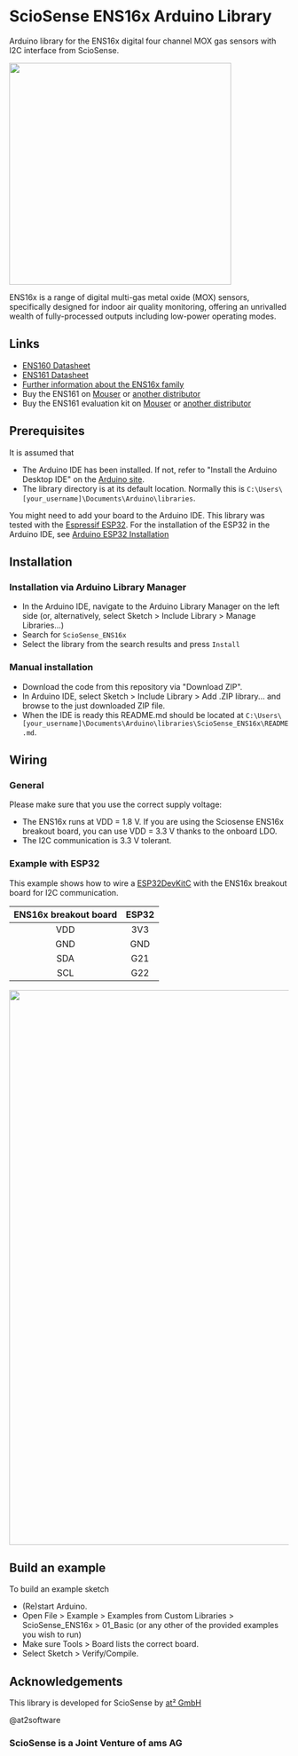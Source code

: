 # ScioSense ENS16x Arduino Library
Arduino library for the ENS16x digital four channel MOX gas sensors with I2C interface from ScioSense.

<img src="images/ens16x.png" width="400">

ENS16x is a range of digital multi-gas metal oxide (MOX) sensors, specifically designed for indoor air quality 
monitoring, offering an unrivalled wealth of fully-processed outputs including low-power operating modes.

## Links
* [ENS160 Datasheet](https://www.sciosense.com/wp-content/uploads/2023/12/ENS160-Datasheet.pdf)
* [ENS161 Datasheet](https://www.sciosense.com/wp-content/uploads/2024/12/ENS161-Datasheet.pdf)
* [Further information about the ENS16x family](https://www.sciosense.com/ens16x-digital-metal-oxide-multi-gas-sensor-family/)
* Buy the ENS161 on [Mouser](https://mou.sr/3NSRp0K) or [another distributor](https://www.sciosense.com/contact/)
* Buy the ENS161 evaluation kit on [Mouser](https://mou.sr/3vxi5xJ) or [another distributor](https://www.sciosense.com/contact/)


## Prerequisites
It is assumed that
 - The Arduino IDE has been installed.
   If not, refer to "Install the Arduino Desktop IDE" on the
   [Arduino site](https://www.arduino.cc/en/Guide/HomePage).
- The library directory is at its default location. Normally this is `C:\Users\[your_username]\Documents\Arduino\libraries`.

You might need to add your board to the Arduino IDE. This library was tested with the [Espressif ESP32](https://www.espressif.com/en/products/socs/esp32). 
For the installation of the ESP32 in the Arduino IDE, see [Arduino ESP32 Installation](https://docs.espressif.com/projects/arduino-esp32/en/latest/installing.html)


## Installation

### Installation via Arduino Library Manager
- In the Arduino IDE, navigate to the Arduino Library Manager on the left side (or, alternatively, select Sketch > Include Library > Manage Libraries...)
- Search for `ScioSense_ENS16x`
- Select the library from the search results and press `Install`

### Manual installation
- Download the code from this repository via "Download ZIP".
- In Arduino IDE, select Sketch > Include Library > Add .ZIP library... and browse to the just downloaded ZIP file.
- When the IDE is ready this README.md should be located at `C:\Users\[your_username]\Documents\Arduino\libraries\ScioSense_ENS16x\README.md`.

## Wiring

### General
Please make sure that you use the correct supply voltage:
- The ENS16x runs at VDD = 1.8 V. If you are using the Sciosense ENS16x breakout board, you can use VDD = 3.3 V thanks
to the onboard LDO. 
- The I2C communication is 3.3 V tolerant.

### Example with ESP32
This example shows how to wire a [ESP32DevKitC](https://docs.espressif.com/projects/esp-idf/en/latest/esp32/hw-reference/esp32/get-started-devkitc.html#get-started-esp32-devkitc-board-front) 
with the ENS16x breakout board for I2C communication.

| ENS16x breakout board | ESP32 |
|:---------------------:|:-----:|
|          VDD          |  3V3  |
|          GND          |  GND  |
|          SDA          |  G21  |
|          SCL          |  G22  |

<img src="images/ens16x_pin_out_esp32.png" width="1000">

## Build an example
To build an example sketch
 - (Re)start Arduino.
 - Open File > Example > Examples from Custom Libraries > ScioSense_ENS16x > 01_Basic (or any other of the provided examples you wish to run)
 - Make sure Tools > Board lists the correct board.
 - Select Sketch > Verify/Compile.

## Acknowledgements
This library is developed for ScioSense by [at² GmbH](https://www.at2-software.com/en/) 

@at2software

### ScioSense is a Joint Venture of ams AG
